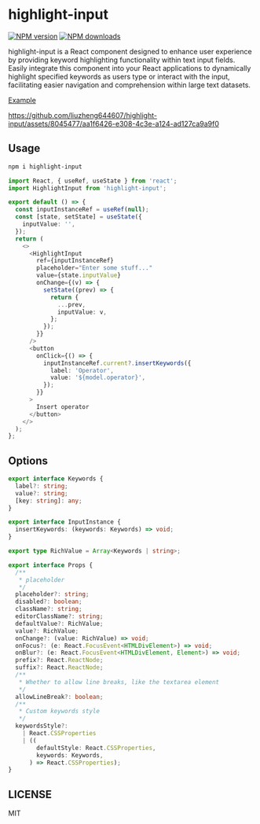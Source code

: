 # highlight-input

[![NPM version](https://img.shields.io/npm/v/highlight-input.svg?style=flat)](https://npmjs.org/package/highlight-input)
[![NPM downloads](http://img.shields.io/npm/dm/highlight-input.svg?style=flat)](https://npmjs.org/package/highlight-input)

highlight-input is a React component designed to enhance user experience by providing keyword highlighting functionality within text input fields. Easily integrate this component into your React applications to dynamically highlight specified keywords as users type or interact with the input, facilitating easier navigation and comprehension within large text datasets.

[Example](https://codesandbox.io/p/sandbox/highlight-input-2jfstl?layout=%257B%2522sidebarPanel%2522%253A%2522EXPLORER%2522%252C%2522rootPanelGroup%2522%253A%257B%2522direction%2522%253A%2522horizontal%2522%252C%2522contentType%2522%253A%2522UNKNOWN%2522%252C%2522type%2522%253A%2522PANEL_GROUP%2522%252C%2522id%2522%253A%2522ROOT_LAYOUT%2522%252C%2522panels%2522%253A%255B%257B%2522type%2522%253A%2522PANEL_GROUP%2522%252C%2522contentType%2522%253A%2522UNKNOWN%2522%252C%2522direction%2522%253A%2522vertical%2522%252C%2522id%2522%253A%2522clt5dtcr700063b6qdrejin88%2522%252C%2522sizes%2522%253A%255B100%252C0%255D%252C%2522panels%2522%253A%255B%257B%2522type%2522%253A%2522PANEL_GROUP%2522%252C%2522contentType%2522%253A%2522EDITOR%2522%252C%2522direction%2522%253A%2522horizontal%2522%252C%2522id%2522%253A%2522EDITOR%2522%252C%2522panels%2522%253A%255B%257B%2522type%2522%253A%2522PANEL%2522%252C%2522contentType%2522%253A%2522EDITOR%2522%252C%2522id%2522%253A%2522clt5dtcr700023b6qyrqpp7ai%2522%257D%255D%257D%252C%257B%2522type%2522%253A%2522PANEL_GROUP%2522%252C%2522contentType%2522%253A%2522SHELLS%2522%252C%2522direction%2522%253A%2522horizontal%2522%252C%2522id%2522%253A%2522SHELLS%2522%252C%2522panels%2522%253A%255B%257B%2522type%2522%253A%2522PANEL%2522%252C%2522contentType%2522%253A%2522SHELLS%2522%252C%2522id%2522%253A%2522clt5dtcr700033b6q714aaja7%2522%257D%255D%252C%2522sizes%2522%253A%255B100%255D%257D%255D%257D%252C%257B%2522type%2522%253A%2522PANEL_GROUP%2522%252C%2522contentType%2522%253A%2522DEVTOOLS%2522%252C%2522direction%2522%253A%2522vertical%2522%252C%2522id%2522%253A%2522DEVTOOLS%2522%252C%2522panels%2522%253A%255B%257B%2522type%2522%253A%2522PANEL%2522%252C%2522contentType%2522%253A%2522DEVTOOLS%2522%252C%2522id%2522%253A%2522clt5dtcr700053b6qxvc087hn%2522%257D%255D%252C%2522sizes%2522%253A%255B100%255D%257D%255D%252C%2522sizes%2522%253A%255B50%252C50%255D%257D%252C%2522tabbedPanels%2522%253A%257B%2522clt5dtcr700023b6qyrqpp7ai%2522%253A%257B%2522id%2522%253A%2522clt5dtcr700023b6qyrqpp7ai%2522%252C%2522tabs%2522%253A%255B%257B%2522id%2522%253A%2522clt5e9w2n00023b6qmcrzrobk%2522%252C%2522mode%2522%253A%2522permanent%2522%252C%2522type%2522%253A%2522FILE%2522%252C%2522initialSelections%2522%253A%255B%257B%2522startLineNumber%2522%253A8%252C%2522startColumn%2522%253A13%252C%2522endLineNumber%2522%253A8%252C%2522endColumn%2522%253A13%257D%255D%252C%2522filepath%2522%253A%2522%252Fsrc%252Findex.tsx%2522%252C%2522state%2522%253A%2522IDLE%2522%257D%252C%257B%2522id%2522%253A%2522clt5en8tw00023b6qebd5dg6t%2522%252C%2522mode%2522%253A%2522permanent%2522%252C%2522type%2522%253A%2522FILE%2522%252C%2522initialSelections%2522%253A%255B%257B%2522startLineNumber%2522%253A9%252C%2522startColumn%2522%253A6%252C%2522endLineNumber%2522%253A9%252C%2522endColumn%2522%253A6%257D%255D%252C%2522filepath%2522%253A%2522%252Fsrc%252FApp.tsx%2522%252C%2522state%2522%253A%2522IDLE%2522%257D%255D%252C%2522activeTabId%2522%253A%2522clt5en8tw00023b6qebd5dg6t%2522%257D%252C%2522clt5dtcr700053b6qxvc087hn%2522%253A%257B%2522tabs%2522%253A%255B%257B%2522id%2522%253A%2522clt5dtcr700043b6ql2zpoqz1%2522%252C%2522mode%2522%253A%2522permanent%2522%252C%2522type%2522%253A%2522UNASSIGNED_PORT%2522%252C%2522port%2522%253A0%252C%2522path%2522%253A%2522%252F%2522%257D%255D%252C%2522id%2522%253A%2522clt5dtcr700053b6qxvc087hn%2522%252C%2522activeTabId%2522%253A%2522clt5dtcr700043b6ql2zpoqz1%2522%257D%252C%2522clt5dtcr700033b6q714aaja7%2522%253A%257B%2522tabs%2522%253A%255B%255D%252C%2522id%2522%253A%2522clt5dtcr700033b6q714aaja7%2522%257D%257D%252C%2522showDevtools%2522%253Atrue%252C%2522showShells%2522%253Afalse%252C%2522showSidebar%2522%253Atrue%252C%2522sidebarPanelSize%2522%253A15%257D)

https://github.com/liuzheng644607/highlight-input/assets/8045477/aa1f6426-e308-4c3e-a124-ad127ca9a9f0

## Usage

```bash
npm i highlight-input
```

```typescript
import React, { useRef, useState } from 'react';
import HighlightInput from 'highlight-input';

export default () => {
  const inputInstanceRef = useRef(null);
  const [state, setState] = useState({
    inputValue: '',
  });
  return (
    <>
      <HighlightInput
        ref={inputInstanceRef}
        placeholder="Enter some stuff..."
        value={state.inputValue}
        onChange={(v) => {
          setState((prev) => {
            return {
              ...prev,
              inputValue: v,
            };
          });
        }}
      />
      <button
        onClick={() => {
          inputInstanceRef.current?.insertKeywords({
            label: 'Operator',
            value: '${model.operator}',
          });
        }}
      >
        Insert operator
      </button>
    </>
  );
};
```

## Options

```typescript
export interface Keywords {
  label?: string;
  value?: string;
  [key: string]: any;
}

export interface InputInstance {
  insertKeywords: (keywords: Keywords) => void;
}

export type RichValue = Array<Keywords | string>;

export interface Props {
  /**
   * placeholder
   */
  placeholder?: string;
  disabled?: boolean;
  className?: string;
  editorClassName?: string;
  defaultValue?: RichValue;
  value?: RichValue;
  onChange?: (value: RichValue) => void;
  onFocus?: (e: React.FocusEvent<HTMLDivElement>) => void;
  onBlur?: (e: React.FocusEvent<HTMLDivElement, Element>) => void;
  prefix?: React.ReactNode;
  suffix?: React.ReactNode;
  /**
   * Whether to allow line breaks, like the textarea element
   */
  allowLineBreak?: boolean;
  /**
   * Custom keywords style
   */
  keywordsStyle?:
    | React.CSSProperties
    | ((
        defaultStyle: React.CSSProperties,
        keywords: Keywords,
      ) => React.CSSProperties);
}
```

## LICENSE

MIT
